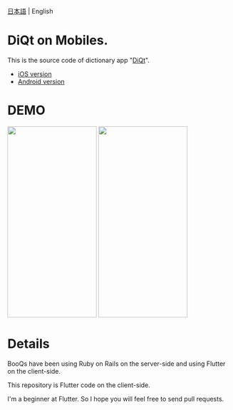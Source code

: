 [日本語](./README.md) | English

# DiQt on Mobiles.

This is the source code of dictionary app "[DiQt](https://www.diqt.net/)".

-  [iOS version](https://apps.apple.com/jp/app/booqs/id1594559036?ign-itsct=apps_box_link&ign-itscg=30200)
-  [Android version](https://play.google.com/store/apps/details?id=com.booqs.booqs_mobile)

# DEMO
<img src="https://user-images.githubusercontent.com/44082240/143387347-f3ed318b-ded1-4a82-8b2e-a055c3d602f5.png" width=200 height=429/> <img src="https://user-images.githubusercontent.com/44082240/143387415-59e4f85b-817e-4184-bfd9-a2b41e8cf36b.png" width=200 height=429/> 
                                                                                                               
# Details
BooQs have been using Ruby on Rails on the server-side and using Flutter on the client-side.

This repository is Flutter code on the client-side.

I'm a beginner at Flutter.
So I hope you will feel free to send pull requests.
